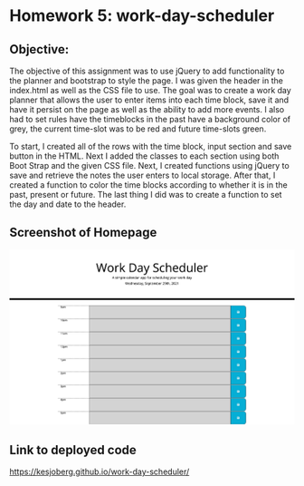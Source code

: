 # Homework 5: work-day-scheduler
## Objective:

The objective of this assignment was to use jQuery to add functionality to the planner and bootstrap to style the page. I was given the header in the index.html as well as the CSS file to use. The goal was to create a work day planner that allows the user to enter items into each time block, save it and have it persist on the page as well as the ability to add more events. I also had to set rules have the timeblocks in the past have a background color of grey, the current time-slot was to be red and future time-slots green. 

To start, I created all of the rows with the time block, input section and save button in the HTML. Next I added the classes to each section using both Boot Strap and the given CSS file. Next, I created functions using jQuery to save and retrieve the notes the user enters to local storage. After that, I created a function to color the time blocks according to whether it is in the past, present or future. The last thing I did was to create a function to set the day and date to the header. 




## Screenshot of Homepage
![Image of the webpage with my updated code.](./assets/work-day-scheduler-screenshot.jpg)

## Link to deployed code
https://kesjoberg.github.io/work-day-scheduler/

